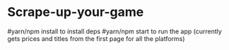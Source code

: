 # Scrape-up-your-game

#yarn/npm install to install deps
#yarn/npm start to run the app (currently gets prices and titles from the first page for all the platforms)
